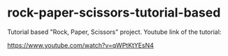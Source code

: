 # rock-paper-scissors-tutorial-based
Tutorial based "Rock, Paper, Scissors" project. Youtube link of the tutorial:

https://www.youtube.com/watch?v=qWPtKtYEsN4
